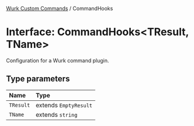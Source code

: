 [Wurk Custom Commands](../README.md) / CommandHooks

# Interface: CommandHooks\<TResult, TName\>

Configuration for a Wurk command plugin.

## Type parameters

| Name | Type |
| :------ | :------ |
| `TResult` | extends `EmptyResult` |
| `TName` | extends `string` |
